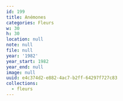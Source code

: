 ```yaml
---
id: 199
title: Anémones
categories: Fleurs
w: 30
h: 30
location: null
note: null
file: null
year: '1982'
year_start: 1982
year_end: null
image: null
uuid: e4c374d2-e882-4ac7-b2ff-64297f727c83
collections:
  - fleurs
---
```


